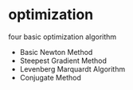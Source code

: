 # optimization
four basic optimization algorithm
- Basic Newton Method
- Steepest Gradient Method
- Levenberg Marquardt Algorithm
- Conjugate Method
